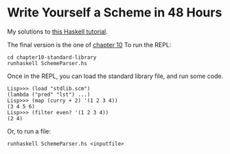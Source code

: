 Write Yourself a Scheme in 48 Hours
===================================

My solutions to [this Haskell tutorial](http://en.wikibooks.org/wiki/Write_Yourself_a_Scheme_in_48_Hours).

The final version is the one of [chapter 10](https://github.com/irpap/Write-yourself-a-Scheme-in-48-hours/tree/master/chapter10-standard-library)
To run the REPL:
```
cd chapter10-standard-library
runhaskell SchemeParser.hs
```
Once in the REPL, you can load the standard library file, and run some code.
```
Lisp>>> (load "stdlib.scm")
(lambda ("pred" "lst") ...)
Lisp>>> (map (curry + 2) '(1 2 3 4))
(3 4 5 6)
Lisp>>> (filter even? '(1 2 3 4))
(2 4)
```  
Or, to run a file:
```
runhaskell SchemeParser.hs <inputfile>
```
